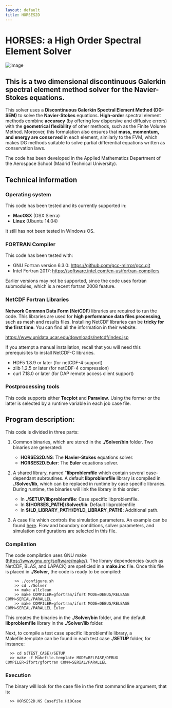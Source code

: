 ```yaml
---
layout: default
title: HORSES2D
---
```




# HORSES: a High Order Spectral Element Solver

![image](https://dl.dropboxusercontent.com/s/kj8zqel72zyolgv/Logo1.png?dl=0)


## This is a two dimensional discontinuous Galerkin spectral element method solver for the Navier-Stokes equations. 

This solver uses a **Discontinuous Galerkin Spectral Element Method (DG-SEM)** to solve the **Navier-Stokes** equations. **High-order** spectral element methods combine 
**accuracy** (by offering low dispersive and diffusive errors) with the **geometrical flexibility** of other methods, such as the Finite Volume 
Method. Moreover, this formulation also ensures that **mass, momentum, and energy are conserved** in each element, similarly to the FVM, which
makes DG methods suitable to solve partial differential equations written as conservation laws.

The code has been developed in the Applied Mathematics Department of the Aerospace School (Madrid Technical University). 

## Technical information

### Operating system

This code has been tested and its currently supported in:

  * **MacOSX** (OSX Sierra)
  * **Linux** (Ubuntu 14.04)
  
It still has not been tested in Windows OS.


### FORTRAN Compiler

This code has been tested with:

  * GNU Fortran version 6.3.0: https://github.com/gcc-mirror/gcc.git
  * Intel Fortran 2017: https://software.intel.com/en-us/fortran-compilers

Earlier versions may not be supported, since the code uses fortran submodules, which is a recent fortran 2008 feature.

### NetCDF Fortran Libraries

**Network Common Data Form (NetCDF)** libraries are required to run the code. This libraries are used for **high performance data files processing**, 
such as mesh and results files. Installing NetCDF libraries can be **tricky for the first time**. 
You can find all the information in their website:

https://www.unidata.ucar.edu/downloads/netcdf/index.jsp

If you attempt a manual installation, recall that you will need this prerequisites to install NetCDF-C libraries.

  * HDF5 1.8.9 or later (for netCDF-4 support)
  * zlib 1.2.5 or later (for netCDF-4 compression)
  * curl 7.18.0 or later (for DAP remote access client support)


### Postprocessing tools

This code supports either **Tecplot** and **Paraview**. Using the former or the latter is selected by a runtime variable in each job case file.

## Program description:

This code is divided in three parts:

1. Common binaries, which are stored in the **./Solver/bin** folder. Two binaries are generated:

   * **HORSES2D.NS**: The **Navier-Stokes** equations solver.
   * **HORSES2D.Euler**: The **Euler** equations solver.

2. A shared library, named "**libproblemfile** which contain several case-dependant subroutines. A default **libproblemfile** library is compiled in **./Solver/lib**, which can be replaced in runtime by case specific libraries. During runtime, the binaries will link the library in this order:

   * In  **./SETUP/libproblemfile**: Case specific libproblemfile.
   * In **$(HORSES_PATH)/Solver/lib**: Default libproblemfile
   * In **$(LD_LIBRARY_PATH/DYLD_LIBRARY_PATH)**: Additional path.
  
3. A case file which controls the simulation parameters. An example can be found [here](Utils/CaseFile/DefaultCaseFile.HiOCase). Flow and boundary conditions, solver parameters, and simulation configurations are selected in this file.

### Compilation


The code compilation uses GNU make (https://www.gnu.org/software/make/). The library dependencies (such as NetCDF, BLAS, and LAPACK) are speficied in a **make.inc** file. Once this file is placed in **./Solver**, the code is ready to be compiled:

```
    >> ./configure.sh
    >> cd ./Solver
    >> make allclean
    >> make COMPILER=gfortran/ifort MODE=DEBUG/RELEASE COMM=SERIAL/PARALLEL 
    >> make COMPILER=gfortran/ifort MODE=DEBUG/RELEASE COMM=SERIAL/PARALLEL Euler
```


This creates the binaries in the **./Solver/bin** folder, and the default **libproblemfile** library in the **./Solver/lib** folder.

Next, to compile a test case specific libproblemfile library, a Makefile.template can be found in each test case **./SETUP** folder, for instance:

```
  >> cd $(TEST_CASE)/SETUP
  >> make -f Makefile.template MODE=RELEASE/DEBUG COMPILER=ifort/gfortran COMM=SERIAL/PARALLEL
``` 

### Execution

The binary will look for the case file in the first command line argument, that is:


```
  >> HORSES2D.NS Casefile.HiOCase
```
  
